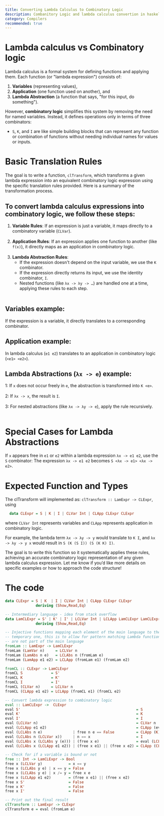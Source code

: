 ```yaml
---
title: Converting Lambda Calculus to Combinatory Logic	
description: Combanitory Logic and lambda calculus convertion in haskell
category: Compilers
recommended: true
---
```


# Lambda calculus vs Combinatory logic

Lambda calculus is a formal system for defining functions and applying them. Each function (or "lambda expression") consists of:
1. **Variables** (representing values),
2. **Application** (one function used on another), and
3. **Lambda Abstraction** (a function that says, "for this input, do something").

However, **combinatory logic** simplifies this system by removing the need for named variables. Instead, it defines operations only in terms of three combinators:
- `S`, `K`, and `I` are like simple building blocks that can represent any function or combination of functions without needing individual names for values or inputs.

# Basic Translation Rules

The goal is to write a function, `clTransform`, which transforms a given lambda expression into an equivalent combinatory logic expression using the specific translation rules provided. Here is a summary of the transformation process.

## To convert lambda calculus expressions into combinatory logic, we follow these steps:

1. **Variable Rules**: If an expression is just a variable, it maps directly to a combinatory variable (`CLVar`).<br></br>
2. **Application Rules**: If an expression applies one function to another (like `f(x)`), it directly maps as an application in combinatory logic.<br></br>
3. **Lambda Abstraction Rules**:
   - If the expression doesn't depend on the input variable, we use the `K` combinator.
   - If the expression directly returns its input, we use the identity combinator, `I`.
   - Nested functions (like `λx -> λy -> …`) are handled one at a time, applying these rules to each step.<br></br>

## Variables example: 
If the expression is a variable, it directly translates to a corresponding combinator.

## Application example: 
In lambda calculus (`e1 e2`) translates to an application in combinatory logic (`<e1> <e2>`).

## Lambda Abstractions (`λx -> e`) example:
1: If `x` does not occur freely in `e`, the abstraction is transformed into `K <e>`.<br></br>
2: If `λx -> x`, the result is `I`.<br></br>
3: For nested abstractions (like `λx -> λy -> e`), apply the rule recursively.<br></br>

# Special Cases for Lambda Abstractions

If `x` appears free in `e1` or `e2` within a lambda expression `λx -> e1 e2`, use the `S` combinator: The expression `λx -> e1 e2` becomes `S <λx -> e1> <λx -> e2>`.

# Expected Function and Types

The clTransform will implemented as: `clTransform :: LamExpr -> CLExpr`, using 

```haskell
  data CLExpr = S | K | I | CLVar Int | CLApp CLExpr CLExpr
```

where ```CLVar Int``` represents variables and ```CLApp``` represents application in combinatory logic.

For example, the lambda term ```λx -> λy -> y``` would translate to ```K I```, and ```λx -> λy -> y x``` would result in ```S (K (S I)) (S (K K) I)```.

The goal is to write this function so it systematically applies these rules, achieving an accurate combinatory logic representation of any given lambda calculus expression. Let me know if you’d like more details on specific examples or how to approach the code structure!

# The code

```haskell
data CLExpr = S | K  | I | CLVar Int | CLApp CLExpr CLExpr
              deriving (Show,Read,Eq)

-- Intermediary language - idea from stack overflow
data LamCLExpr = S' | K' | I' | LCLVar Int | LCLApp LamCLExpr LamCLExpr | LCLAbs Int LamCLExpr
              deriving (Show,Read,Eq) 

-- Injective functions mapping each element of the main language to the
-- temporary one, this is to allow for pattern matching Lambda functions which
-- are not part of the main language
fromLam :: LamExpr -> LamCLExpr
fromLam (LamVar n)     = LCLVar n
fromLam (LamAbs n e)   = LCLAbs n (fromLam e)
fromLam (LamApp e1 e2) = LCLApp (fromLam e1) (fromLam e2) 

fromCL :: CLExpr -> LamCLExpr
fromCL S             = S'
fromCL K             = K'
fromCL I             = I'
fromCL (CLVar n)     = LCLVar n
fromCL (CLApp e1 e2) = LCLApp (fromCL e1) (fromCL e2) 

-- Convert lambda expression to combinatory logic
eval :: LamCLExpr ->  CLExpr
eval S'                                                     = S
eval K'                                                     = K
eval I'                                                     = I
eval (LCLVar n)                                             = CLVar n
eval (LCLApp e1 e2)                                         = CLApp (eval e1) (eval e2) 
eval (LCLAbs n e)              | free n e == False          = CLApp (K) (eval e)
eval (LCLAbs n (LCLVar x))     | n == x                     = I
eval (LCLAbs x (LCLAbs y (e))) | (free x e)                 = eval (LCLAbs x (fromCL (eval (LCLAbs y e))))
eval (LCLAbs x (LCLApp e1 e2)) | (free x e1) || (free x e2) = CLApp (CLApp (S) (eval (LCLAbs x e1))) (eval (LCLAbs x e2))

-- Check for if a variable is bound or not
free :: Int -> LamCLExpr -> Bool
free x (LCLVar y)            = x == y
free x (LCLAbs y e) | x == y = False
free x (LCLAbs y e) | x /= y = free x e 
free x (LCLApp e1 e2)        = (free x e1) || (free x e2) 
free x S'                    = False
free x K'                    = False
free x I'                    = False

-- Print out the final result
clTransform :: LamExpr -> CLExpr
clTransform e = eval (fromLam e)

```